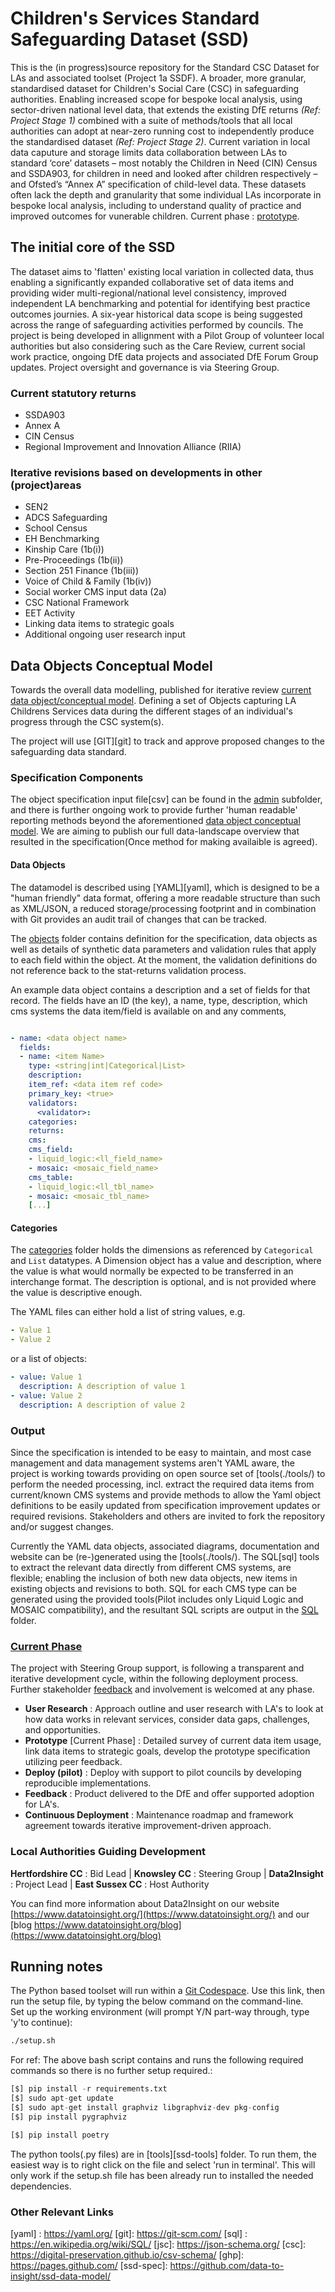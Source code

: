 # Children's Services Standard Safeguarding Dataset (SSD)

This is the (in progress)source repository for the Standard CSC Dataset for LAs and associated toolset (Project 1a SSDF). A broader, more granular, standardised dataset for Children's Social Care (CSC) in safeguarding authorities. Enabling increased scope for bespoke local analysis, using sector-driven national level data, that extends the existing DfE returns _(Ref: Project Stage 1)_ combined with a suite of methods/tools that all local authorities can adopt at near-zero running cost to independently produce the standardised dataset _(Ref: Project Stage 2)_. Current variation in local data caputure and storage limits data collaboration between LAs to standard ‘core’ datasets – most notably the Children in Need (CIN) Census and SSDA903, for children in need and looked after children respectively – and Ofsted’s “Annex A” specification of child-level data. These datasets often lack the depth and granularity that some individual LAs incorporate in bespoke local analysis, including to understand quality of practice and improved outcomes for vunerable children. 
Current phase : [prototype](#current-phase). 

## The initial core of the SSD

The dataset aims to 'flatten' existing local variation in collected data, thus enabling a significantly expanded collaborative set of data items and providing wider multi-regional/national level consistency, improved independent LA benchmarking and potential for identifying best practice outcomes journies. A six-year historical data scope is being suggested across the range of safeguarding activities performed by councils. The project is being developed in allignment with a Pilot Group of volunteer local authorities but also considering such as the Care Review, current social work practice, ongoing DfE data projects and associated DfE Forum Group updates. Project oversight and governance is via Steering Group.  

### Current statutory returns
- SSDA903
- Annex A
- CIN Census
- Regional Improvement and Innovation Alliance (RIIA)

### Iterative revisions based on developments in other (project)areas
- SEN2
- ADCS Safeguarding
- School Census
- EH Benchmarking
- Kinship Care (1b(i))
- Pre-Proceedings (1b(ii))
- Section 251 Finance (1b(iii))
- Voice of Child & Family (1b(iv))
- Social worker CMS input data (2a)
- CSC National Framework
- EET Activity
- Linking data items to strategic goals
- Additional ongoing user research input


## Data Objects Conceptual Model

Towards the overall data modelling, published for iterative review  [current data object/conceptual model](https://data-to-insight.github.io/ssd-data-model/). Defining a set of Objects capturing LA Childrens Services data during the different stages of an individual's progress through the CSC system(s). 

The project will use [GIT][git] to track and approve proposed changes to the safeguarding data standard.

### Specification Components

The object specification input file[csv] can be found in the [admin](./docs/admin) subfolder, and there is further ongoing work to provide further 'human readable' reporting methods beyond the aforementioned [data object conceptual model](https://data-to-insight.github.io/ssd-data-model/). We are aiming to publish our full data-landscape overview that resulted in the specification(Once method for making availaible is agreed). 

#### Data Objects

The datamodel is described using [YAML][yaml], which is designed to be a "human friendly" data format, offering a more readable structure than such as XML/JSON, a reduced storage/processing footprint and in combination with Git provides an audit trail of changes that can be tracked.

The [objects](./data/objects) folder contains definition for the specification, data objects as well as details
of synthetic data parameters and validation rules that apply to each field within the object. At the moment, the validation definitions do not reference back to the stat-returns validation process. 

An example data object contains a description and a set of fields for that record. The fields have an ID (the key), a name,
type, description, which cms systems the data item/field is available on and any comments,

```yaml

- name: <data object name>
  fields:
  - name: <item Name>
    type: <string|int|Categorical|List>
    description: 
    item_ref: <data item ref code>
    primary_key: <true>
    validators:
      <validator>:  
    categories:
    returns:
    cms:
    cms_field:
    - liquid_logic:<ll_field_name>
    - mosaic: <mosaic_field_name>
    cms_table:
    - liquid_logic:<ll_tbl_name>
    - mosaic: <mosaic_tbl_name>
    [...]
```

#### Categories

The [categories](./data/categories) folder holds the dimensions as referenced by `Categorical` and `List` datatypes.
A Dimension object has a value and description, where the value is what would normally be expected to be transferred
in an interchange format. The description is optional, and is not provided where the value is descriptive enough.

The YAML files can either hold a list of string values, e.g.

```yaml
- Value 1
- Value 2
```
or a list of objects:

```yaml
- value: Value 1
  description: A description of value 1
- value: Value 2
  description: A description of value 2
```


### Output

Since the specification is intended to be easy to maintain, and most case management and data management systems aren't YAML aware, the project is working towards providing on open source set of [tools(./tools/) to perform the needed processing, incl. extract the required data items from current/known CMS systems and provide methods to allow the Yaml object definitions to be easily updated from specification improvement updates or required revisions. Stakeholders and others are invited to fork the repository and/or suggest changes. 

Currently the YAML data objects, associated diagrams, documentation and website can be (re-)generated using the [tools(./tools/). The SQL[sql] tools to extract the relevant data directly from different CMS systems, are flexible; enabling the inclusion of both new data objects, new items in existing objects and revisions to both. SQL for each CMS type can be generated using the provided tools(Pilot includes only Liquid Logic and MOSAIC compatibility), and the resultant SQL scripts are output in the [SQL](./sql/) folder. 



### [Current Phase](#current-phase)
The project with Steering Group support, is following a transparent and iterative development cycle, within the following deployment process. Further stakeholder [feedback](datatoinsight.enquiries@gmail.com) and involvement is welcomed at any phase. 

- **User Research**
  : Approach outline and user research with LA's to look at how data works in relevant services, consider data gaps, challenges, and opportunities.
- **Prototype** [Current Phase]
  : Detailed survey of current data item usage, link data items to strategic goals, develop the prototype specification utilizing peer feedback.
- **Deploy (pilot)**
  : Deploy with support to pilot councils by developing reproducible implementations.
- **Feedback**
  : Product delivered to the DfE and offer supported adoption for LA's.
- **Continuous Deployment**
  : Maintenance roadmap and framework agreement towards iterative improvement-driven approach.


### Local Authorities Guiding Development
**Hertfordshire CC** : Bid Lead | **Knowsley CC** : Steering Group | **Data2Insight** : Project Lead | **East Sussex CC** : Host Authority

You can find more information about Data2Insight on our website [https://www.datatoinsight.org/](https://www.datatoinsight.org/) and our [blog https://www.datatoinsight.org/blog](https://www.datatoinsight.org/blog) 


## Running notes
The Python based toolset will run within a [Git Codespace](https://github.com/codespaces/new?hide_repo_select=true&ref=main&repo=645832800). Use this link, then run the setup file, by typing the below command on the command-line.   
Set up the working environment (will prompt Y/N part-way through, type 'y'to continue):
```bash
./setup.sh
```

  For ref: The above bash script contains and runs <all> the following required commands so there is no further setup required.: 
```python
[$] pip install -r requirements.txt
[$] sudo apt-get update
[$] sudo apt-get install graphviz libgraphviz-dev pkg-config
[$] pip install pygraphviz

[$] pip install poetry
```

The python tools(.py files) are in [tools][ssd-tools] folder. To run them, the easiest way is to right click on the file and select 'run in terminal'. This will only work if the setup.sh file has been already run to installed the needed dependencies. 



### Other Relevant Links

[yaml] : https://yaml.org/
[git]: https://git-scm.com/
[sql] : https://en.wikipedia.org/wiki/SQL/
[jsc]: https://json-schema.org/
[csc]: https://digital-preservation.github.io/csv-schema/
[ghp]: https://pages.github.com/
[ssd-spec]: https://github.com/data-to-insight/ssd-data-model/


